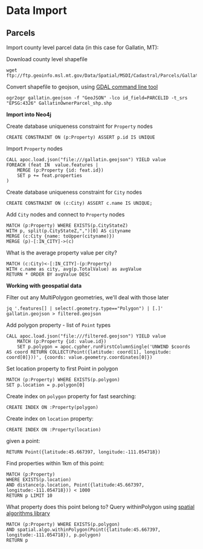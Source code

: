 # Data Import

## Parcels

Import county level parcel data (in this case for Gallatin, MT):

Download county level shapefile

```shell
wget ftp://ftp.geoinfo.msl.mt.gov/Data/Spatial/MSDI/Cadastral/Parcels/Gallatin/GallatinOwnerParcel_shp.zip
```

Convert shapefile to geojson, using [GDAL command line tool](https://gdal.org/index.html)

```shell
ogr2ogr gallatin.geojson -f "GeoJSON" -lco id_field=PARCELID -t_srs "EPSG:4326" GallatinOwnerParcel_shp.shp
```

**Import into Neo4j**

Create database uniqueness constraint for `Property` nodes

```cypher
CREATE CONSTRAINT ON (p:Property) ASSERT p.id IS UNIQUE
```

Import `Property` nodes

```cypher
CALL apoc.load.json("file:///gallatin.geojson") YIELD value
FOREACH (feat IN  value.features |
    MERGE (p:Property {id: feat.id})
    SET p += feat.properties
)
```

Create database uniqueness constraint for `City` nodes

```cypher
CREATE CONSTRAINT ON (c:City) ASSERT c.name IS UNIQUE;
```

Add `City` nodes and connect to `Property` nodes

```cypher
MATCH (p:Property) WHERE EXISTS(p.CityStateZ)
WITH p, split(p.CityStateZ,",")[0] AS cityname
MERGE (c:City {name: toUpper(cityname)})
MERGE (p)-[:IN_CITY]->(c)
```

What is the average property value per city?

```cypher
MATCH (c:City)<-[:IN_CITY]-(p:Property)
WITH c.name as city, avg(p.TotalValue) as avgValue
RETURN * ORDER BY avgValue DESC
```

**Working with geospatial data**


Filter out any MultiPolygon geometries, we'll deal with those later

```shell
jq '.features[] | select(.geometry.type=="Polygon") | [.]' gallatin.geojson > filtered.geojson
```

Add polygon property - list of `Point` types

```cypher
CALL apoc.load.json("file:///filtered.geojson") YIELD value
    MATCH (p:Property {id: value.id})
    SET p.polygon = apoc.cypher.runFirstColumnSingle('UNWIND $coords AS coord RETURN COLLECT(Point({latitude: coord[1], longitude: coord[0]}))', {coords: value.geometry.coordinates[0]})
```

Set location property to first Point in polygon

```cypher
MATCH (p:Property) WHERE EXISTS(p.polygon)
SET p.location = p.polygon[0]
```

Create index on `polygon` property for fast searching:

```cypher
CREATE INDEX ON :Property(polygon)
```

Create index on `location` property:

```cypher
CREATE INDEX ON :Property(location)
```

given a point:

```cypher
RETURN Point({latitude:45.667397, longitude:-111.054718})
```

Find properties within 1km of this point:

```cypher
MATCH (p:Property) 
WHERE EXISTS(p.location) 
AND distance(p.location, Point({latitude:45.667397, longitude:-111.054718})) < 1000
RETURN p LIMIT 10
```

What property does this point belong to? Query withinPolygon using [spatial algorithms library](https://github.com/neo4j-contrib/spatial-algorithms/)

```cypher
MATCH (p:Property) WHERE EXISTS(p.polygon)
AND spatial.algo.withinPolygon(Point({latitude:45.667397, longitude:-111.054718}), p.polygon)
RETURN p
```
